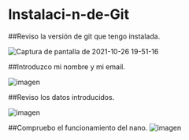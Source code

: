 # Instalaci-n-de-Git


##Reviso la versión de git que tengo instalada.

![Captura de pantalla de 2021-10-26 19-51-16](https://user-images.githubusercontent.com/91209043/138944918-13dba1a9-5ae3-453d-bc68-679d065d149d.png)


##Introduzco mi nombre y mi email.

![imagen](https://user-images.githubusercontent.com/91209043/138945017-21f7130c-6f89-41b1-a169-e791a3384aac.png)

##Reviso los datos introducidos.

![imagen](https://user-images.githubusercontent.com/91209043/138945093-797849c9-5c4e-41ec-9ce2-e5919af933e5.png)

##Compruebo el funcionamiento del nano.
![imagen](https://user-images.githubusercontent.com/91209043/138945143-44f030f9-077c-452c-9cae-f3678aff65e1.png)
